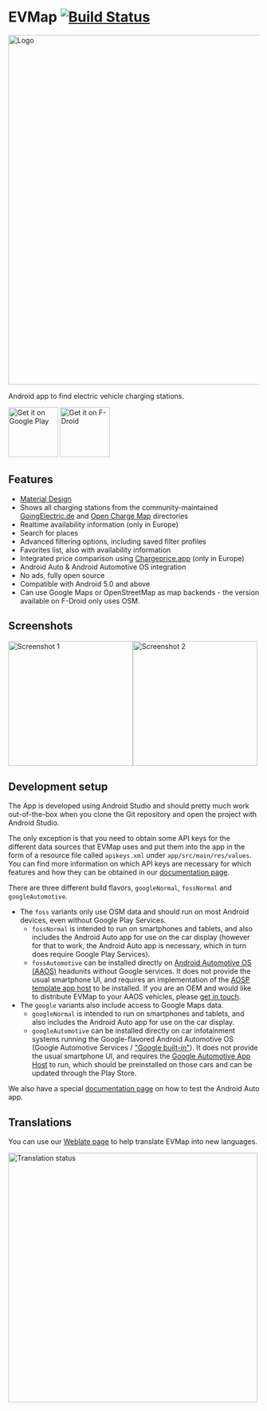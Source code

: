 EVMap [![Build Status](https://github.com/ev-map/EVMap/actions/workflows/tests.yml/badge.svg)](https://github.com/ev-map/EVMap/actions)
=====

<a href="https://ev-map.app" target="_blank">
<img src="https://raw.githubusercontent.com/ev-map/EVMap/master/_img/feature_graphic.svg" width=700 alt="Logo"/></a>

Android app to find electric vehicle charging stations.

<a href="https://play.google.com/store/apps/details?id=net.vonforst.evmap" target="_blank">
<img src="https://play.google.com/intl/en_us/badges/images/generic/en-play-badge.png" alt="Get it on Google Play" height="100"/></a>
<a href="https://f-droid.org/repository/browse/?fdid=net.vonforst.evmap" target="_blank">
<img src="https://f-droid.org/badge/get-it-on.png" alt="Get it on F-Droid" height="100"/></a>

Features
--------

- [Material Design](https://material.io/)
- Shows all charging stations from the community-maintained [GoingElectric.de](https://www.goingelectric.de/stromtankstellen/) and [Open Charge Map](https://openchargemap.org) directories
- Realtime availability information (only in Europe)
- Search for places
- Advanced filtering options, including saved filter profiles
- Favorites list, also with availability information
- Integrated price comparison using [Chargeprice.app](https://chargeprice.app) (only in Europe)
- Android Auto & Android Automotive OS integration
- No ads, fully open source
- Compatible with Android 5.0 and above
- Can use Google Maps or OpenStreetMap as map backends - the version available on F-Droid only uses
  OSM.

Screenshots
-----------

<img src="https://raw.githubusercontent.com/ev-map/EVMap/master/_img/screenshots/phone/en/mapbox/01_map.png" width=250 alt="Screenshot 1"/><img src="https://raw.githubusercontent.com/ev-map/EVMap/master/_img/screenshots/phone/en/mapbox/02_detail.png" width=250 alt="Screenshot 2"/>

Development setup
-----------------

The App is developed using Android Studio and should pretty much work out-of-the-box when you clone
the Git repository and open the project with Android Studio.

The only exception is that you need to obtain some API keys for the different data sources that
EVMap uses and put them into the app in the form of a resource file called `apikeys.xml` under
`app/src/main/res/values`. You can find more information on which API keys are necessary for which
features and how they can be obtained in our [documentation page](doc/api_keys.md).

There are three different build flavors, `googleNormal`, `fossNormal` and `googleAutomotive`.

- The `foss` variants only use OSM data and should run on most Android devices, even without
  Google Play Services.
    - `fossNormal` is intended to run on smartphones and tablets, and also includes the Android
      Auto app for use on the car display (however for that to work, the Android Auto app is
      necessary, which in turn does require Google Play Services).
    - `fossAutomotive` can be installed directly on
      [Android Automotive OS (AAOS)](https://source.android.com/docs/automotive/start/what_automotive)
      headunits without Google services.
      It does not provide the usual smartphone UI, and requires an implementation of the
      [AOSP template app host](https://source.android.com/docs/automotive/hmi/aosp_host)
      to be installed. If you are an OEM and would like to distribute EVMap to your AAOS vehicles,
      please [get in touch](mailto:evmap@vonforst.net).
- The `google` variants also include access to Google Maps data.
    - `googleNormal` is intended to run on smartphones and tablets, and also includes the Android
      Auto app for use on the car display.
    - `googleAutomotive` can be installed directly on car infotainment systems running the
      Google-flavored Android Automotive OS (Google Automotive Services /
      ["Google built-in"](https://built-in.google/cars/)).
      It does not provide the usual smartphone UI, and requires the
      [Google Automotive App Host](https://play.google.com/store/apps/details?id=com.google.android.apps.automotive.templates.host)
      to run, which should be preinstalled on those cars and can be updated through the Play Store.

We also have a special [documentation page](doc/android_auto.md) on how to test the Android Auto
app.

Translations
------------

You can use our [Weblate page](https://hosted.weblate.org/projects/evmap/) to help translate EVMap
into new languages.

<a href="https://hosted.weblate.org/engage/evmap/">
<img src="https://hosted.weblate.org/widgets/evmap/-/open-graph.png" width="500" alt="Translation status" />
</a>
